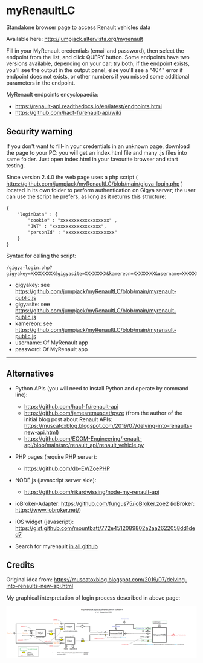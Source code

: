 # myRenaultLC
 Standalone browser page to access Renault vehicles data
 
Available here: http://jumpjack.altervista.org/myrenault
 

Fill in your MyRenault credentials (email and password), then select the endpoint from the list, and click QUERY button. Some endpoints have two versions available, depending on your car: try both; if the endpoint exists, you'll see the output in the output panel, else you'll see a "404" error if endpoint does not exists, or other numbers if you missed some additional parameters in the endpoint.

MyRenault endpoints encyclopaedia:

 - https://renault-api.readthedocs.io/en/latest/endpoints.html
 - https://github.com/hacf-fr/renault-api/wiki

Security warning
----------------

If you don't want to fill-in your credentials in an unknown page, download the page to your PC: you will get an index.html file and many .js files into same folder. Just open index.html in your favourite browser and start testing.

Since version 2.4.0 the web page uses a php script ( https://github.com/jumpjack/myRenaultLC/blob/main/gigya-login.php ) located in its own folder to perform authentication on Gigya server; the user can use the script he prefers, as long as it returns this structure:


	{
		"loginData" : {
			"cookie" : "xxxxxxxxxxxxxxxxxx" ,
			"JWT" : "xxxxxxxxxxxxxxxxxx",
			"personId" : "xxxxxxxxxxxxxxxxxx"
		}
	}

Syntax for calling the script:

    /gigya-login.php?gigyakey=XXXXXXXXX&gigyasite=XXXXXXXX&kamereon=XXXXXXXX&username=XXXXXXXXX&password=XXXXXXXX

- gigyakey:  see https://github.com/jumpjack/myRenaultLC/blob/main/myrenault-public.js
- gigyasite: see https://github.com/jumpjack/myRenaultLC/blob/main/myrenault-public.js
- kamereon:  see https://github.com/jumpjack/myRenaultLC/blob/main/myrenault-public.js
- username: Of MyRenault app
- password: Of MyRenault app



---------

Alternatives
-------------

 - Python APIs (you will need to install Python and operate by command line):
    - https://github.com/hacf-fr/renault-api  
    - https://github.com/jamesremuscat/pyze (from the author of the initial blog post about Renault APIs: https://muscatoxblog.blogspot.com/2019/07/delving-into-renaults-new-api.html)
    - https://github.com/ECOM-Engineering/renault-api/blob/main/src/renault_api/renault_vehicle.py

 - PHP pages (require PHP server):
   - https://github.com/db-EV/ZoePHP

- NODE js (javascript server side):
   - https://github.com/rikardwissing/node-my-renault-api
 
 
 - ioBroker-Adapter: https://github.com/fungus75/ioBroker.zoe2  (ioBroker: https://www.iobroker.net/)
 - iOS widget (javascript): https://gist.github.com/mountbatt/772e4512089802a2aa2622058dd1ded7


 - Search for myrenault <a href="https://github.com/search?q=myrenault">in all github</a>

Credits
-------

Original idea from: https://muscatoxblog.blogspot.com/2019/07/delving-into-renaults-new-api.html

My graphical interpretation of login process described in above page:

<img src="login-schematic.png">

